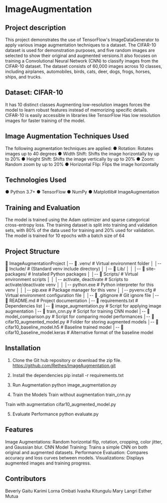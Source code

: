 # ImageAugmentation

## Project description
This project demonstrates the use of TensorFlow's ImageDataGenerator to apply various image augmentation techniques to a dataset. The CIFAR-10 dataset is used for demonstration purposes, and five random images are selected to show their original and augmented versions.It also focuses on training a Convolutional Neural Network (CNN) to classify images from the CIFAR-10 dataset. The dataset consists of 60,000 images across 10 classes, including airplanes, automobiles, birds, cats, deer, dogs, frogs, horses, ships, and trucks.

## Dataset: CIFAR-10 
It has 10 distinct classes
Augmenting low-resolution images forces the model to learn robust features instead of memorizing specific details.
CIFAR-10 is easily accessible in libraries like TensorFlow 
Has low resolution images for faster training of the model.

## Image Augmentation Techniques Used
The following augmentation techniques are applied:
●	Rotation: Rotates images up to 40 degrees
●	Width Shift: Shifts the image horizontally by up to 20%
●	Height Shift: Shifts the image vertically by up to 20%
●	Zoom: Random zoom by up to 20%
●	Horizontal Flip: Flips the image horizontally

## Technologies Used
●	Python 3.7+
●	TensorFlow
●	NumPy
●	Matplotlib# ImageAugmentation

## Training and Evaluation
The model is trained using the Adam optimizer and sparse categorical cross-entropy loss. The training dataset is split into training and validation sets, with 80% of the data used for training and 20% used for validation. The model is trained for 10 epochs with a batch size of 64

## Project Structure
📂 ImageAugmentationProject
│-- 📂 .venv/                     # Virtual environment folder
│   │-- 📂 Include/               # (Standard venv include directory)
│   │-- 📂 Lib/
│   │   │-- 📂 site-packages/     # Installed Python packages
│   │-- 📂 Scripts/               # Virtual environment scripts
│   │   │-- activate, deactivate  # Scripts to activate/deactivate venv
│   │   │-- python.exe            # Python interpreter for this venv
│   │   │-- pip.exe               # Package manager for this venv
│   │-- pyvenv.cfg                # Virtual environment configuration file
│
│-- 📜 .gitignore                 # Git ignore file
│-- 📜 README.md                  # Project documentation
│-- 📜 requirements.txt           # Dependencies list
│-- 📜 image_augmentation.py      # Script for applying image augmentation
│-- 📜 train_cnn.py               # Script for training CNN model
│-- 📜 model_comparison.py           # Script for comparing model performances
│-- 📂 cifar10_augmented_model.py   # Folder for storing augmented models
│-- 📜 cifar10_baseline_model.h5  # Baseline trained model
│-- 📜 cifar10_baseline_model.keras  # Alternative format of the baseline model


## Installation
1. Clone the Git hub repository or download the zip file.
https://github.com/Rethes/ImageAugmentation.git

2. Install the dependencies
pip install -r requirements.txt

3. Run Augmentation
python image_augmentation.py

4. Train the Models
Train without augmentation
train_cnn.py

Train with augmentation
cifar10_augmented_model.py

5. Evaluate Performance
python evaluate.py


## Features
Image Augmentations: Random horizontal flip, rotation, cropping, color jitter, and Gaussian blur.
CNN Model Training: Trains a simple CNN on both original and augmented datasets.
Performance Evaluation: Compares accuracy and loss curves between models.
Visualizations: Displays augmented images and training progress.

## Contributors
Beverly Gaitu Karimi
Lorna Ombati
Ivasha Kitungulu
Mary Langri
Esther Mutua

